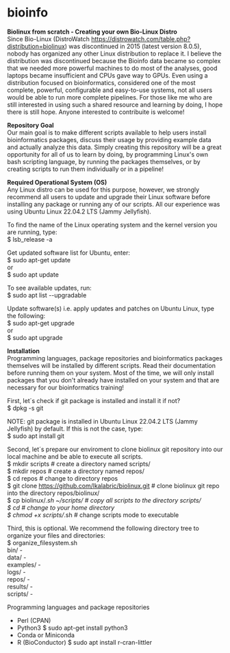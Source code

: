 # bioinfo
<b>Biolinux from scratch - Creating your own Bio-Linux Distro</b><br>
Since Bio-Linux (DistroWatch https://distrowatch.com/table.php?distribution=biolinux) was discontinued in 2015 (latest version 8.0.5), nobody has organized any other Linux distribution to replace it. I believe the distribution was discontinued because the Bioinfo data became so complex that we needed more powerful machines to do most of the analyses, good laptops became insufficient and CPUs gave way to GPUs. Even using a distribution focused on bioinformatics, considered one of the most complete, powerful, configurable and easy-to-use systems, not all users would be able to run more complete pipelines. For those like me who are still interested in using such a shared resource and learning by doing, I hope there is still hope. Anyone interested to contribuite is welcome!

<b>Repository Goal</b><br>
Our main goal is to make different scripts available to help users install bioinformatics packages, discuss their usage by providing example data and actually analyze this data. Simply creating this repository will be a great opportunity for all of us to learn by doing, by programming Linux's own bash scripting language, by running the packages themselves, or by creating scripts to run them individually or in a pipeline!

<b>Required Operational System (OS)</b><br>
Any Linux distro can be used for this purpose, however, we strongly recommend all users to update and upgrade their Linux software before installing any package or running any of our scripts. All our experience was using Ubuntu Linux 22.04.2 LTS (Jammy Jellyfish). 

To find the name of the Linux operating system and the kernel version you are running, type:<br>
$ lsb_release -a<br>

Get updated software list for Ubuntu, enter:<br>
$ sudo apt-get update<br>
or<br>
$ sudo apt update<br>

To see available updates, run:<br>
$ sudo apt list --upgradable<br>

Update software(s) i.e. apply updates and patches on Ubuntu Linux, type the following:<br>
$ sudo apt-get upgrade<br>
or<br>
$ sudo apt upgrade<br>

<b>Installation</b><br>
Programming languages, package repositories and bioinformatics packages themselves will be installed by different scripts. Read their documentation before running them on your system. Most of the time, we will only install packages that you don't already have installed on your system and that are necessary for our bioinformatics training!

First, let´s check if git package is installed and install it if not?<br>
$ dpkg -s git<br>

NOTE: git package is installed in Ubuntu Linux 22.04.2 LTS (Jammy Jellyfish) by default. If this is not the case, type:<br>
$ sudo apt install git<br>

Second, let´s prepare our enviroment to clone biolinux git repository into our local machine and be able to execute all scripts.<br>
$ mkdir scripts                                           # create a directory named scripts/<br>
$ mkdir repos                                             # create a directory named repos/<br>
$ cd repos                                                # change to directory repos<br>
$ git clone https://github.com/lkalabric/biolinux.git     # clone biolinux git repo into the directory repos/biolinux/<br>
$ cp biolinux/*.sh ~/scripts/                             # copy all scripts to the directory scripts/<br>
$ cd                                                      # change to your home directory<br>
$ chmod +x scripts/*.sh                                   # change scripts mode to executable<br>

Third, this is optional. We recommend the following directory tree to organize your files and directories:<br>
$ organize_filesystem.sh<br>
bin/ - <br>
data/ -<br>
examples/ -<br>
logs/ - <br>
repos/ - <br>
results/ -<br>
scripts/ - <br>

Programming languages and package repositories
- Perl (CPAN)
- Python3
$ sudo apt-get install python3
- Conda or Miniconda
- R (BioConductor)
$ sudo apt install r-cran-littler


